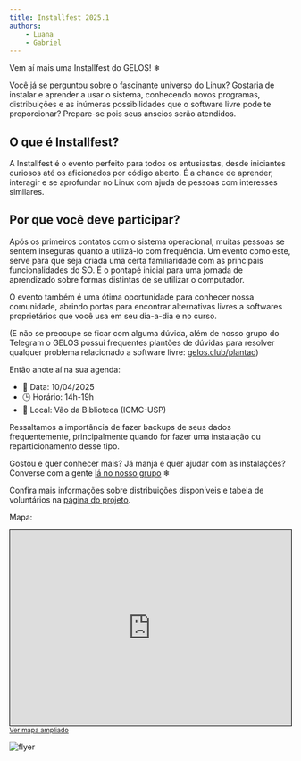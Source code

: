 ```yaml
---
title: Installfest 2025.1
authors:
    - Luana
    - Gabriel
---
```


Vem aí mais uma Installfest do GELOS! ❄

Você já se perguntou sobre o fascinante universo do Linux? Gostaria de instalar e aprender a usar o sistema, conhecendo novos programas, distribuições
e as inúmeras possibilidades que o software livre pode te proporcionar?
Prepare-se pois seus anseios serão atendidos.

## O que é Installfest?

A Installfest é o evento perfeito para todos os entusiastas, desde iniciantes
curiosos até os aficionados por código aberto. É a chance de aprender,
interagir e se aprofundar no Linux com ajuda de pessoas com interesses similares.

## Por que você deve participar?

Após os primeiros contatos com o sistema operacional, muitas pessoas se sentem
inseguras quanto a utilizá-lo com frequência. Um evento como este, serve para
que seja criada uma certa familiaridade com as principais funcionalidades do
SO. É o pontapé inicial para uma jornada de aprendizado sobre formas distintas
de se utilizar o computador.

O evento também é uma ótima oportunidade para conhecer nossa comunidade, 
abrindo portas para encontrar alternativas livres a softwares proprietários 
que você usa em seu dia-a-dia e no curso.

(E não se preocupe se ficar com alguma dúvida, além de nosso grupo do Telegram o 
GELOS possui frequentes plantões de dúvidas para resolver qualquer problema relacionado 
a software livre: [gelos.club/plantao](https://gelos.club/plantao))

Então anote aí na sua agenda:
- 📅 Data: 10/04/2025
- 🕒 Horário: 14h-19h
- 📍 Local: Vão da Biblioteca (ICMC-USP)

Ressaltamos a importância de fazer backups de seus dados 
frequentemente, principalmente quando for fazer uma instalação 
ou reparticionamento desse tipo.

Gostou e quer conhecer mais? Já manja e quer ajudar com as instalações?
Converse com a gente [lá no nosso grupo](https://telegram.gelos.club) ❄

Confira mais informações sobre distribuições disponíveis e tabela de
voluntários na [página do projeto](/projetos/installfest-2025-1.html).

Mapa:

<iframe height="350" src="https://www.openstreetmap.org/export/embed.html?bbox=-47.89704591035843%2C-22.00876558246043%2C-47.89270609617233%2C-22.006569767724148&amp;layer=mapnik&amp;marker=-22.007668922727124%2C-47.89487600326538" style="border: 1px solid black; width: 100%"></iframe><br/><small><a href="https://www.openstreetmap.org/?mlat=-22.007669&amp;mlon=-47.894876#map=19/-22.007668/-47.894876&amp;layers=N">Ver mapa ampliado</a></small>

![flyer](/assets/static/if6/GELOS-Installfest-2025-1a.png)
